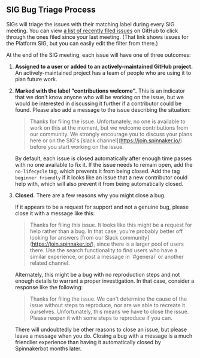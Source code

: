## SIG Bug Triage Process

SIGs will triage the issues with their matching label during every SIG meeting.
You can view
[a list of recently filed issues](https://github.com/spinnaker/spinnaker/labels/sig%2Fplatform)
on GitHub to click through the ones filed since your last meeting. (That link
shows issues for the Platform SIG, but you can easily edit the filter from
there.)

At the end of the SIG meeting, each issue will have one of three outcomes:

1.  **Assigned to a user or added to an actively-maintained GitHub project.** An
    actively-maintained project has a team of people who are using it to plan
    future work.

1.  **Marked with the label "contributions welcome".** This is an indicator that
    we don't know anyone who will be working on the issue, but we would be
    interested in discussing it further if a contributor could be found. Please
    also add a message to the issue describing the situation:

    > Thanks for filing the issue. Unfortunately, no one is available to work on
    > this at the moment, but we welcome contributions from our community. We
    > strongly encourage you to discuss your plans here or on the SIG's \[slack
    > channel](https://join.spinnaker.io/) before you start working on the
    > issue.

    By default, each issue is closed automatically after enough time passes with
    no one available to fix it. If the issue needs to remain open, add the
    `no-lifecycle` tag, which prevents it from being closed. Add the tag
    `beginner friendly` if it looks like an issue that a new contributor could
    help with, which will also prevent it from being automatically closed.

1.  **Closed.** There are a few reasons why you might close a bug.

    If it appears to be a request for support and not a genuine bug, please
    close it with a message like this:

    > Thanks for filing this issue. It looks like this might be a request for
    > help rather than a bug. In that case, you're probably better off looking
    > for answers \[from our Slack community](https://join.spinnaker.io/), since
    > there is a larger pool of users there. Use the search functionality to
    > find users who have a similar experience, or post a message in \`#general`
    > or another related channel.

    Alternately, this might be a bug with no reproduction steps and not enough
    details to warrant a proper investigation. In that case, consider a response
    like the following:

    > Thanks for filing the issue. We can't determine the cause of the issue
    > without steps to reproduce, nor are we able to recreate it ourselves.
    > Unfortunately, this means we have to close the issue. Please reopen it
    > with some steps to reproduce if you can.

    There will undoubtedly be other reasons to close an issue, but please leave
    a message when you do. Closing a bug with a message is a much friendlier
    experience than having it automatically closed by Spinnakerbot months later.
